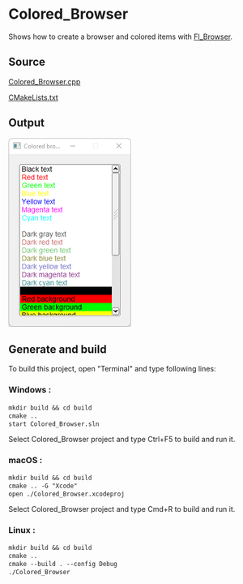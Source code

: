 # Colored_Browser

Shows how to create a browser and colored items with [Fl_Browser](https://www.fltk.org/doc-1.3/classFl__Browser.html).

## Source

[Colored_Browser.cpp](Colored_Browser.cpp)

[CMakeLists.txt](CMakeLists.txt)

## Output

![output](../../../docs/Pictures/Examples/Colored_Browser.png)

## Generate and build

To build this project, open "Terminal" and type following lines:

### Windows :

``` shell
mkdir build && cd build
cmake .. 
start Colored_Browser.sln
```

Select Colored_Browser project and type Ctrl+F5 to build and run it.

### macOS :

``` shell
mkdir build && cd build
cmake .. -G "Xcode"
open ./Colored_Browser.xcodeproj
```

Select Colored_Browser project and type Cmd+R to build and run it.

### Linux :

``` shell
mkdir build && cd build
cmake .. 
cmake --build . --config Debug
./Colored_Browser
```
